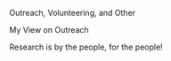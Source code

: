 Outreach, Volunteering, and Other

My View on Outreach

Research is by the people, for the people! 
